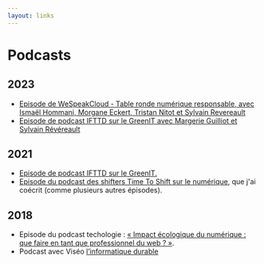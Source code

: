 ```yaml
---
layout: links
---
```


# Podcasts

## 2023
- [Episode de WeSpeakCloud - Table ronde numérique responsable, avec Ismaël Hommani, Morgane Eckert, Tristan Nitot et Sylvain Revereault](https://www.podcastics.com/podcast/episode/table-ronde-numerique-responsable-237236/)
- [Episode de podcast IFTTD sur le GreenIT avec Margerie Guilliot et Sylvain Révéreault](https://ifttd.io/conduite-du-changement-vers-le-greenit/)

## 2021
- [Episode de podcast IFTTD sur le GreenIT.](https://ifttd.io/coder-au-vert/)
- [Episode du podcast des shifters Time To Shift sur le numérique](https://podcast.ausha.co/time-to-shift/11-l-impact-environnemental-du-numerique), que j'ai coécrit (comme plusieurs autres épisodes).

## 2018
- Episode du podcast techologie : [« Impact écologique du numérique : que faire en tant que professionnel du web ? »](https://soundcloud.com/techologie/2-impact-ecologique-que-faire-en-tant-que-professionnel-du-web).
- Podcast avec Viséo [l’informatique durable](https://rexpodcast.wordpress.com/2018/09/28/10-rex-podcast-linformatique-durable/)
    

    



